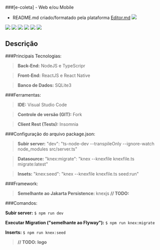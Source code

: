 ###[e-coleta] - Web e/ou Mobile

- README.md criado/formatado pela plataforma [Editor.md](https://pandao.github.io/editor.md/en.html "Editor.md")
![](https://pandao.github.io/editor.md/images/logos/editormd-logo-180x180.png)

![](https://img.shields.io/github/stars/pandao/editor.md.svg) ![](https://img.shields.io/github/forks/pandao/editor.md.svg) ![](https://img.shields.io/github/tag/pandao/editor.md.svg) ![](https://img.shields.io/github/release/pandao/editor.md.svg) ![](https://img.shields.io/github/issues/pandao/editor.md.svg) ![](https://img.shields.io/bower/v/editor.md.svg)

Descrição
-------------

###Principais Tecnologias:

> **Back-End:** NodeJS e TypeScripr

> **Front-End:** ReactJS e React Native

> **Banco de Dados:** SQLite3

###Ferramentas:

> **IDE:** Visual Studio Code

> **Controle de versão (GIT):** Fork

> **Client Rest (Tests):** Insomnia

###Configuração do arquivo package.json:
> **Subir server:** "dev": "ts-node-dev --transpileOnly --ignore-watch node_modules src/server.ts"

> **Datasource:** "knex:migrate": "knex --knexfile knexfile.ts migrate:latest"

> **Insets:** "knex:seed": "knex --knexfile knexfile.ts seed:run"

###Framework:

> **Semelhante ao Jakarta Persistence:** knexjs
> **// TODO:**

###Comandos:

**Subir server:** `$ npm run dev`

**Executar Migration ("semelhante ao Flyway"):** `$ npm run knex:migrate` 

**Inserts:** `$ npm run knex:seed`

> **// TODO: logo**

